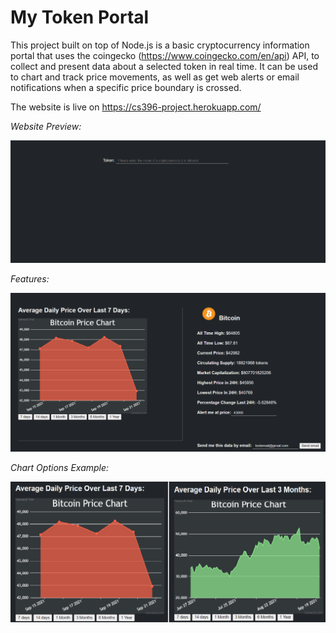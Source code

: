 # My Token Portal 
This project built on top of Node.js is a basic cryptocurrency information portal that uses the coingecko (https://www.coingecko.com/en/api) API,
to collect and present data about a selected token in real time. It can be used to chart and track price movements, as well as get web alerts or email notifications when
a specific price boundary is crossed. 

The website is live on https://cs396-project.herokuapp.com/

*Website Preview:*

![alt text](https://github.com/RomirH/MyTokenPortal/blob/main/basicoutlook.png)

*Features:*

![alt text](https://github.com/RomirH/MyTokenPortal/blob/main/info.png)

*Chart Options Example:*

![alt text](https://github.com/RomirH/MyTokenPortal/blob/main/timelapse.png)



